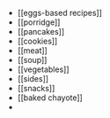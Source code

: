 - [[eggs-based recipes]]
- [[porridge]]
- [[pancakes]]
- [[cookies]]
- [[meat]]
- [[soup]]
- [[vegetables]]
- [[sides]]
- [[snacks]]
- [[baked chayote]]
-
